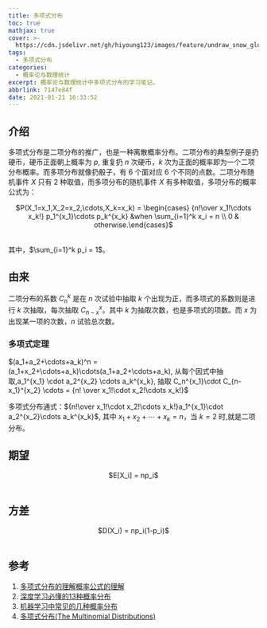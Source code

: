 ```yaml
---
title: 多项式分布
toc: true
mathjax: true
cover: >-
  https://cdn.jsdelivr.net/gh/hiyoung123/images/feature/undraw_snow_globe_923j.svg
tags:
  - 多项式分布
categories:
  - 概率论与数理统计
excerpt: 概率论与数理统计中多项式分布的学习笔记。
abbrlink: 7147e84f
date: 2021-01-21 16:33:52
---
```


## 介绍

多项式分布是二项分布的推广，也是一种离散概率分布。二项分布的典型例子是扔硬币，硬币正面朝上概率为 $p$, 重复扔 $n$ 次硬币，$k$ 次为正面的概率即为一个二项分布概率。而多项分布就像扔骰子，有 $6$ 个面对应 $6$ 个不同的点数。二项分布随机事件 $X$ 只有 $2$ 种取值，而多项分布的随机事件 $X$ 有多种取值，多项分布的概率公式为：

<center>$P(X_1=x_1,X_2=x_2,\cdots,X_k=x_k) = \begin{cases} {n!\over x_1!\cdots x_k!} p_1^{x_1}\cdots p_k^{x_k} &when \sum_{i=1}^k x_i = n  \\ 0 & otherwise.\end{cases}$</center></br>

  其中，$\sum_{i=1}^k p_i = 1$。

## 由来

二项分布的系数 $C_n^k$ 是在 $n$ 次试验中抽取 $k$ 个出现为正，而多项式的系数则是进行 $k$ 次抽取，每次抽取 $C_{n-x}^x$。其中 $k$ 为抽取次数，也是多项式的项数。而 $x$ 为出现某一项的次数，$n$ 试验总次数。

### 多项式定理

$(a_1+a_2+\cdots+a_k)^n = (a_1+x_2+\cdots+a_k)\cdots(a_1+a_2+\cdots+a_k), 从每个因式中抽取,a_1^{x_1} \cdot a_2^{x_2} \cdots a_k^{x_k}, 抽取 C_n^{x_1}\cdot C_{n-x_1}^{x_2} \cdots = {n! \over x_1!\cdot x_2!\cdots x_k!}$

多项式分布通式：${n!\over x_1!\cdot x_2!\cdots x_k!}a_1^{x_1}\cdot a_2^{x_2}\cdots a_k^{x_k}$, 其中 $x_1+x_2 + \cdots + x_k = n$，当 $k=2$ 时,就是二项分布。

## 期望

<center>$E[X_i] = np_i$</center></br>

## 方差

<center>$D(X_i) = np_i(1-p_i)$</center></br>

## 参考

1. [多项式分布的理解概率公式的理解](https://blog.csdn.net/qq_15111861/article/details/80481168)
2. [深度学习必懂的13种概率分布](https://baijiahao.baidu.com/s?id=1648025208172346848&wfr=spider&for=pc)
3. [机器学习中常见的几种概率分布](https://zhuanlan.zhihu.com/p/66732781)
4. [多项式分布(The Multinomial Distributions)](https://face2ai.com/Math-Probability-5-9-Multinomial-Distribution/)